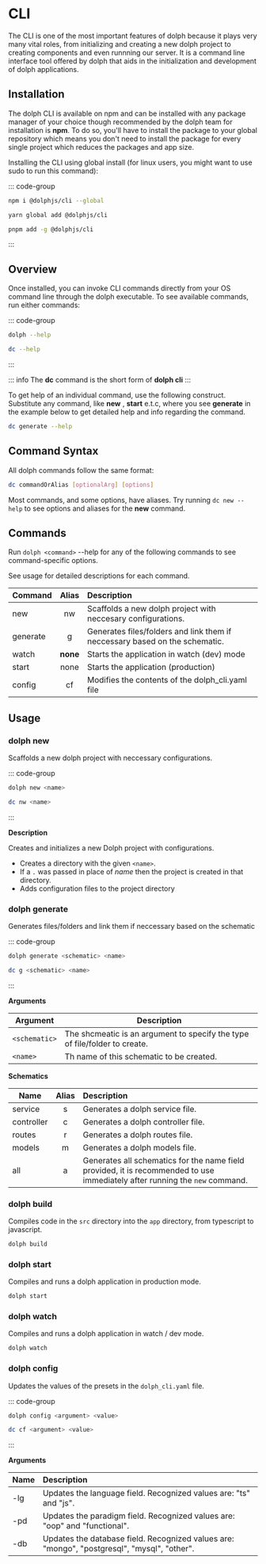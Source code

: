 # CLI

The CLI is one of the most important features of dolph because it plays very many vital roles, from initializing and creating a new dolph project to creating components and even runnning our server. It is a command line interface tool offered by dolph that aids in the initialization and development of dolph applications.

## Installation

The dolph CLI is available on npm and can be installed with any package manager of your choice though recommended by the dolph team for installation is **npm**. To do so, you'll have to install the package to your global repository which means you don't need to install the package for every single project which reduces the packages and app size.

Installing the CLI using global install (for linux users, you might want to use sudo to run this command):

::: code-group

```sh [npm]
npm i @dolphjs/cli --global
```

```sh [yarn]
yarn global add @dolphjs/cli
```

```sh [pnpm]
pnpm add -g @dolphjs/cli
```

:::

## Overview

Once installed, you can invoke CLI commands directly from your OS command line through the dolph executable. To see available commands, run either commands:

::: code-group

```sh [normal]
dolph --help
```

```sh [short]
dc --help
```

:::

::: info
The **dc** command is the short form of **dolph cli**
:::

To get help of an individual command, use the following construct. Substitute any command, like **new** , **start** e.t.c, where you see **generate** in the example below to get detailed help and info regarding the command.

```sh
dc generate --help
```

## Command Syntax

All dolph commands follow the same format:

```sh
dc commandOrAlias [optionalArg] [options]
```

Most commands, and some options, have aliases. Try running `dc new --help` to see options and aliases for the **new** command.

## Commands

Run `dolph <command>` --help for any of the following commands to see command-specific options.

See usage for detailed descriptions for each command.

| Command  |  Alias   | Description                                                                 |
| -------- | :------: | :-------------------------------------------------------------------------- |
| new      |    nw    | Scaffolds a new dolph project with neccesary configurations.                |
| generate |    g     | Generates files/folders and link them if neccessary based on the schematic. |
| watch    | **none** | Starts the application in watch (dev) mode                                  |
| start    |   none   | Starts the application (production)                                         |
| config   |    cf    | Modifies the contents of the dolph_cli.yaml file                            |

## Usage

### dolph new

Scaffolds a new dolph project with neccessary configurations.

::: code-group

```sh [normal]
dolph new <name>
```

```sh [short]
dc nw <name>
```

:::

**Description**

Creates and initializes a new Dolph project with configurations.

- Creates a directory with the given `<name>`.
- If a `.` was passed in place of _name_ then the project is created in that directory.
- Adds configuration files to the project directory

### dolph generate

Generates files/folders and link them if neccessary based on the schematic

::: code-group

```sh [normal]
dolph generate <schematic> <name>
```

```sh [short]
dc g <schematic> <name>
```

:::

**Arguments**

| Argument      | Description                                                                |
| ------------- | -------------------------------------------------------------------------- |
| `<schematic>` | The shcmeatic is an argument to specify the type of file/folder to create. |
| `<name>`      | Th name of this schematic to be created.                                   |

**Schematics**

| Name       | Alias | Description                                                                                                                 |
| ---------- | :---: | :-------------------------------------------------------------------------------------------------------------------------- |
| service    |   s   | Generates a dolph service file.                                                                                             |
| controller |   c   | Generates a dolph controller file.                                                                                          |
| routes     |   r   | Generates a dolph routes file.                                                                                              |
| models     |   m   | Generates a dolph models file.                                                                                              |
| all        |   a   | Generates all schematics for the name field provided, it is recommended to use immediately after running the `new` command. |

### dolph build

Compiles code in the `src` directory into the `app` directory, from typescript to javascript.

```sh
dolph build
```

### dolph start

Compiles and runs a dolph application in production mode.

```sh
dolph start
```

### dolph watch

Compiles and runs a dolph application in watch / dev mode.

```sh
dolph watch
```

### dolph config

Updates the values of the presets in the `dolph_cli.yaml` file.

::: code-group

```sh [normal]
dolph config <argument> <value>
```

```sh [short]
dc cf <argument> <value>
```

:::

**Arguments**

| Name | Description                                                                                 |
| ---- | :------------------------------------------------------------------------------------------ |
| -lg  | Updates the language field. Recognized values are: "ts" and "js".                           |
| -pd  | Updates the paradigm field. Recognized values are: "oop" and "functional".                  |
| -db  | Updates the database field. Recognized values are: "mongo", "postgresql", "mysql", "other". |
